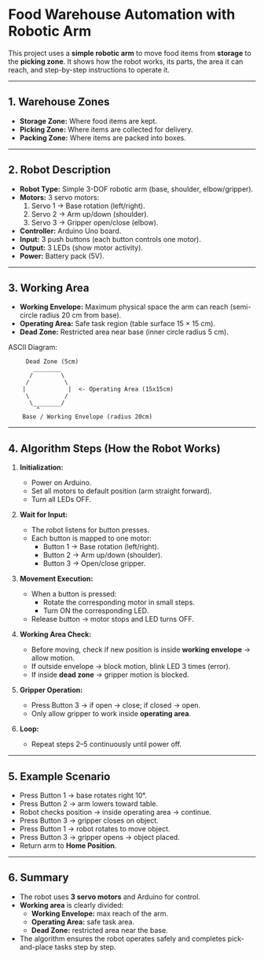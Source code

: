 # Food Warehouse Automation with Robotic Arm

This project uses a **simple robotic arm** to move food items from **storage** to the **picking zone**.
It shows how the robot works, its parts, the area it can reach, and step-by-step instructions to operate it.

---

## 1. Warehouse Zones
- **Storage Zone:** Where food items are kept.  
- **Picking Zone:** Where items are collected for delivery.  
- **Packing Zone:** Where items are packed into boxes.  

---

## 2. Robot Description
- **Robot Type:** Simple 3-DOF robotic arm (base, shoulder, elbow/gripper).  
- **Motors:** 3 servo motors:  
  1. Servo 1 → Base rotation (left/right).  
  2. Servo 2 → Arm up/down (shoulder).  
  3. Servo 3 → Gripper open/close (elbow).  
- **Controller:** Arduino Uno board.  
- **Input:** 3 push buttons (each button controls one motor).  
- **Output:** 3 LEDs (show motor activity).  
- **Power:** Battery pack (5V).  

---

## 3. Working Area
- **Working Envelope:** Maximum physical space the arm can reach (semi-circle radius 20 cm from base).  
- **Operating Area:** Safe task region (table surface 15 × 15 cm).  
- **Dead Zone:** Restricted area near base (inner circle radius 5 cm).  

ASCII Diagram:
```text
     Dead Zone (5cm)
       ________
      /        \
     /          \
    |            |  <- Operating Area (15x15cm)
     \          /
      \________/
        ^
    Base / Working Envelope (radius 20cm)
```

---

## 4. Algorithm Steps (How the Robot Works)

1. **Initialization:**  
   - Power on Arduino.  
   - Set all motors to default position (arm straight forward).  
   - Turn all LEDs OFF.  

2. **Wait for Input:**  
   - The robot listens for button presses.  
   - Each button is mapped to one motor:  
     - Button 1 → Base rotation (left/right).  
     - Button 2 → Arm up/down (shoulder).  
     - Button 3 → Open/close gripper.  

3. **Movement Execution:**  
   - When a button is pressed:  
     - Rotate the corresponding motor in small steps.  
     - Turn ON the corresponding LED.  
   - Release button → motor stops and LED turns OFF.  

4. **Working Area Check:**  
   - Before moving, check if new position is inside **working envelope** → allow motion.  
   - If outside envelope → block motion, blink LED 3 times (error).  
   - If inside **dead zone** → gripper motion is blocked.  

5. **Gripper Operation:**  
   - Press Button 3 → if open → close; if closed → open.  
   - Only allow gripper to work inside **operating area**.  

6. **Loop:**  
   - Repeat steps 2–5 continuously until power off.

---

## 5. Example Scenario
- Press Button 1 → base rotates right 10°.  
- Press Button 2 → arm lowers toward table.  
- Robot checks position → inside operating area → continue.  
- Press Button 3 → gripper closes on object.  
- Press Button 1 → robot rotates to move object.  
- Press Button 3 → gripper opens → object placed.  
- Return arm to **Home Position**.

---

## 6. Summary
- The robot uses **3 servo motors** and Arduino for control.  
- **Working area** is clearly divided:  
  - **Working Envelope:** max reach of the arm.  
  - **Operating Area:** safe task area.  
  - **Dead Zone:** restricted area near the base.  
- The algorithm ensures the robot operates safely and completes pick-and-place tasks step by step.
